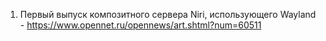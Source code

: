 1. Первый выпуск композитного сервера Niri, использующего Wayland - https://www.opennet.ru/opennews/art.shtml?num=60511
